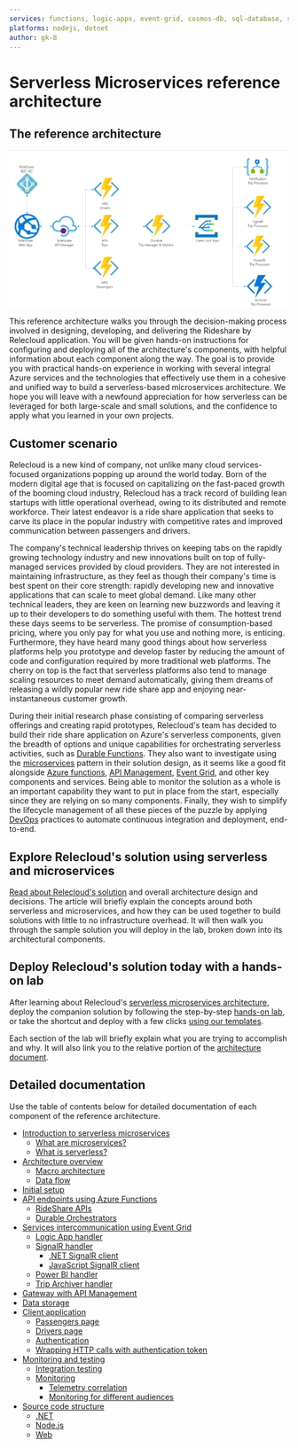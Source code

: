 ```yaml
---
services: functions, logic-apps, event-grid, cosmos-db, sql-database, storage, app-service
platforms: nodejs, dotnet
author: gk-8
---
```


# Serverless Microservices reference architecture

## The reference architecture

![RideShare Macro Architecture](documentation/media/macro-architecture.png)

This reference architecture walks you through the decision-making process involved in designing, developing, and delivering the Rideshare by Relecloud application. You will be given hands-on instructions for configuring and deploying all of the architecture's components, with helpful information about each component along the way. The goal is to provide you with practical hands-on experience in working with several integral Azure services and the technologies that effectively use them in a cohesive and unified way to build a serverless-based microservices architecture. We hope you will leave with a newfound appreciation for how serverless can be leveraged for both large-scale and small solutions, and the confidence to apply what you learned in your own projects.

## Customer scenario

Relecloud is a new kind of company, not unlike many cloud services-focused organizations popping up around the world today. Born of the modern digital age that is focused on capitalizing on the fast-paced growth of the booming cloud industry, Relecloud has a track record of building lean startups with little operational overhead, owing to its distributed and remote workforce. Their latest endeavor is a ride share application that seeks to carve its place in the popular industry with competitive rates and improved communication between passengers and drivers.

The company's technical leadership thrives on keeping tabs on the rapidly growing technology industry and new innovations built on top of fully-managed services provided by cloud providers. They are not interested in maintaining infrastructure, as they feel as though their company's time is best spent on their core strength: rapidly developing new and innovative applications that can scale to meet global demand. Like many other technical leaders, they are keen on learning new buzzwords and leaving it up to their developers to do something useful with them. The hottest trend these days seems to be serverless. The promise of consumption-based pricing, where you only pay for what you use and nothing more, is enticing. Furthermore, they have heard many good things about how serverless platforms help you prototype and develop faster by reducing the amount of code and configuration required by more traditional web platforms. The cherry on top is the fact that serverless platforms also tend to manage scaling resources to meet demand automatically, giving them dreams of releasing a wildly popular new ride share app and enjoying near-instantaneous customer growth.

During their initial research phase consisting of comparing serverless offerings and creating rapid prototypes, Relecloud's team has decided to build their ride share application on Azure's serverless components, given the breadth of options and unique capabilities for orchestrating serverless activities, such as [Durable Functions](https://docs.microsoft.com/azure/azure-functions/durable-functions-overview). They also want to investigate using the [microservices](https://aka.ms/azure-microservices) pattern in their solution design, as it seems like a good fit alongside [Azure functions](https://docs.microsoft.com/azure/azure-functions/functions-overview), [API Management](https://docs.microsoft.com/azure/api-management/api-management-key-concepts), [Event Grid](https://docs.microsoft.com/azure/event-grid/overview), and other key components and services. Being able to monitor the solution as a whole is an important capability they want to put in place from the start, especially since they are relying on so many components. Finally, they wish to simplify the lifecycle management of all these pieces of the puzzle by applying [DevOps](https://docs.microsoft.com/azure/devops/learn/what-is-devops) practices to automate continuous integration and deployment, end-to-end.

## Explore Relecloud's solution using serverless and microservices

[Read about Relecloud's solution](documentation/introduction.md) and overall architecture design and decisions. The article will briefly explain the concepts around both serverless and microservices, and how they can be used together to build solutions with little to no infrastructure overhead. It will then walk you through the sample solution you will deploy in the lab, broken down into its architectural components.

## Deploy Relecloud's solution today with a hands-on lab

After learning about Relecloud's [serverless microservices architecture](documentation/introduction.md), deploy the companion solution by following the step-by-step [hands-on lab](documentation/setup.md), or take the shortcut and deploy with a few clicks [using our templates](documentation/setup.md#cake-provision).

Each section of the lab will briefly explain what you are trying to accomplish and why. It will also link you to the relative portion of the [architecture document](documentation/introduction.md).

## Detailed documentation

Use the table of contents below for detailed documentation of each component of the reference architecture.

- [Introduction to serverless microservices](documentation/introduction.md)
  - [What are microservices?](documentation/intro.md#what-are-microservices)
  - [What is serverless?](documentation/intro.md#what-is-serverless)
- [Architecture overview](documentation/architecture-overview.md)
  - [Macro architecture](documentation/architecture-overview.md#macro-architecture)
  - [Data flow](documentation/architecture-overview.md#data-flow)
- [Initial setup](documentation/setup.md)
- [API endpoints using Azure Functions](documentation/api-endpoints.md)
  - [RideShare APIs](documentation/api-endpoints.md#rideshare-apis)
  - [Durable Orchestrators](documentation/api-endpoints.md#durable-orchestrators)
- [Services intercommunication using Event Grid](documentation/services-intercommunication.md)
  - [Logic App handler](documentation/services-intercommunication.md#logic-app-handler)
  - [SignalR handler](documentation/services-intercommunication.md#signalr-handler)
    - [.NET SignalR client](documentation/services-intercommunication.md#dotnet-signalr-client)
    - [JavaScript SignalR client](documentation/services-intercommunication.md#javascript-signalr-client)
  - [Power BI handler](documentation/services-intercommunication.md#power-bi-handler)
  - [Trip Archiver handler](documentation/services-intercommunication.md#trip-archiver-handler)
- [Gateway with API Management](documentation/api-management.md)
- [Data storage](documentation/data-storage.md)
- [Client application](documentation/client-application.md)
  - [Passengers page](documentation/client-application.md#passengers-page)
  - [Drivers page](documentation/client-application.md#drivers-page)
  - [Authentication](documentation/client-application.md#authentication)
  - [Wrapping HTTP calls with authentication token](documentation/client-application.md#wrapping-http-calls-with-authentication-token)
- [Monitoring and testing](documentation/monitoring-testing.md)
  - [Integration testing](documentation/monitoring-testing.md#integration-testing)
  - [Monitoring](documentation/monitoring-testing.md#monitoring)
    - [Telemetry correlation](documentation/monitoring-testing.md#telemetry-correlation)
    - [Monitoring for different audiences](documentation/monitoring-testing.md#monitoring-for-different-audiences)
- [Source code structure](documentation/source-code-structure.md)
  - [.NET](documentation/source-code-structure.md#net)
  - [Node.js](documentation/source-code-structure.md#nodejs)
  - [Web](documentation/source-code-structure.md#web)
